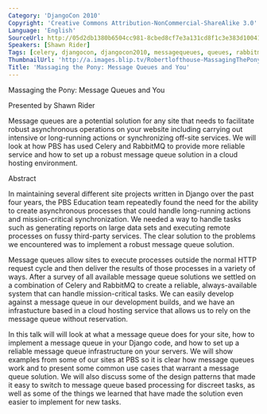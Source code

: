 ```yaml
---
Category: 'DjangoCon 2010'
Copyright: 'Creative Commons Attribution-NonCommercial-ShareAlike 3.0'
Language: 'English'
SourceUrl: http://05d2db1380b6504cc981-8cbed8cf7e3a131cd8f1c3e383d10041.r93.cf2.rackcdn.com/djangocon-2010/39_massaging-the-pony-message-queues-and-you.flv
Speakers: [Shawn Rider]
Tags: [celery, djangocon, djangocon2010, messagequeues, queues, rabbitmq]
ThumbnailUrl: 'http://a.images.blip.tv/Robertlofthouse-MassagingThePonyMessageQueuesAndYou879.png'
Title: 'Massaging the Pony: Message Queues and You'
---
```

Massaging the Pony: Message Queues and You

Presented by Shawn Rider

Message queues are a potential solution for any site that needs to facilitate
robust asynchronous operations on your website including carrying out
intensive or long-running actions or synchronizing off-site services. We will
look at how PBS has used Celery and RabbitMQ to provide more reliable service
and how to set up a robust message queue solution in a cloud hosting
environment.

Abstract

In maintaining several different site projects written in Django over the past
four years, the PBS Education team repeatedly found the need for the ability
to create asynchronous processes that could handle long-running actions and
mission-critical synchronization. We needed a way to handle tasks such as
generating reports on large data sets and executing remote processes on fussy
third-party services. The clear solution to the problems we encountered was to
implement a robust message queue solution.

Message queues allow sites to execute processes outside the normal HTTP
request cycle and then deliver the results of those processes in a variety of
ways. After a survey of all available message queue solutions we settled on a
combination of Celery and RabbitMQ to create a reliable, always-available
system that can handle mission-critical tasks. We can easily develop against a
message queue in our development builds, and we have an infrastucture based in
a cloud hosting service that allows us to rely on the message queue without
reservation.

In this talk will will look at what a message queue does for your site, how to
implement a message queue in your Django code, and how to set up a reliable
message queue infrastructure on your servers. We will show examples from some
of our sites at PBS so it is clear how message queues work and to present some
common use cases that warrant a message queue solution. We will also discuss
some of the design patterns that made it easy to switch to message queue based
processing for discreet tasks, as well as some of the things we learned that
have made the solution even easier to implement for new tasks.
